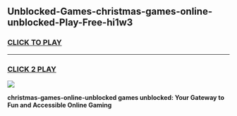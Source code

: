 
## Unblocked-Games-christmas-games-online-unblocked-Play-Free-hi1w3
<h3>
<a href="https://premium76.site?title=christmas-games-online-unblocked&ref=23A">CLICK TO PLAY</a></h3>
<hr>

<h3>
<a href="https://premium76.site?title=christmas-games-online-unblocked&ref=23A">CLICK 2 PLAY</a>
  
</h3>

<a href="https://premium76.site?title=christmas-games-online-unblocked&ref=23A"><img src="https://clearcache.store/games.png"></a>


**christmas-games-online-unblocked games unblocked: Your Gateway to Fun and Accessible Online Gaming**
